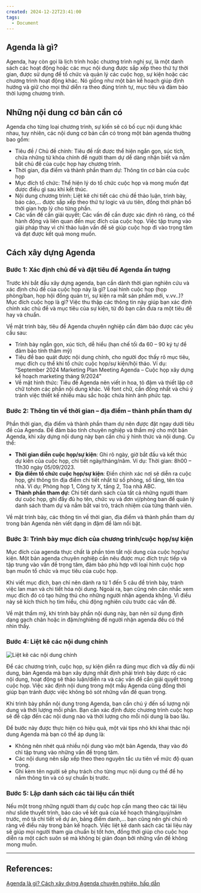 ```yaml
---
created: 2024-12-22T23:41:00
tags:
  - Document
---
```

## Agenda là gì?

Agenda, hay còn gọi là lịch trình hoặc chương trình nghị sự, là một danh sách các hoạt động hoặc các mục nội dung được sắp xếp theo thứ tự thời gian, được sử dụng để tổ chức và quản lý các cuộc họp, sự kiện hoặc các chương trình hoạt động khác. Nó giống như một bản kế hoạch giúp định hướng và giữ cho mọi thứ diễn ra theo đúng trình tự, mục tiêu và đảm bảo thời lượng chương trình.

## Những nội dung cơ bản cần có

Agenda cho từng loại chương trình, sự kiến sẽ có bố cục nội dung khác nhau, tuy nhiên, các nội dung cơ bản cần có trong một bản agenda thường bao gồm:
- Tiêu đề / Chủ đề chính: Tiêu đề rất được thể hiện ngắn gọn, súc tích, chứa những từ khóa chính để người tham dự dễ dàng nhận biết và nắm bắt chủ đề của cuộc họp hay chương trình. 
- Thời gian, địa điểm và thành phần tham dự: Thông tin cơ bản của cuộc họp
- Mục đích tổ chức: Thể hiện lý do tổ chức cuộc họp và mong muốn đạt được điều gì sau khi kết thúc. 
- Nội dung chương trình: Liệt kê chi tiết các chủ đề thảo luận, trình bày, báo cáo,… được sắp xếp theo thứ tự logic và ưu tiên, đồng thời phân bổ thời gian hợp lý cho từng phần. 
- Các vấn đề cần giải quyết: Các vấn đề cần được xác định rõ ràng, có thể hành động và liên quan đến mục đích của cuộc họp. Việc tập trung vào giải pháp thay vì chỉ thảo luận vấn đề sẽ giúp cuộc họp đi vào trọng tâm và đạt được kết quả mong muốn.

## Cách xây dựng Agenda

### Bước 1: Xác định chủ đề và đặt tiêu đề Agenda ấn tượng

Trước khi bắt đầu xây dựng agenda, bạn cần dành thời gian nghiên cứu và xác định chủ đề của cuộc họp này là gì? Loại hình cuộc họp (họp phòng/ban, họp hội đồng quản trị, sự kiện ra mắt sản phẩm mới, v.vv..)? Mục đích cuộc họp là gì? Việc thu thập các thông tin này giúp bạn xác định chính xác chủ đề và mục tiêu của sự kiện, từ đó bạn cần đưa ra một tiêu đề hay và chuẩn.

Về mặt trình bày, tiêu đề Agenda chuyên nghiệp cần đảm bảo được các yêu cầu sau:
- Trình bày ngắn gọn, xúc tích, dễ hiểu (hạn chế tối đa 60 – 90 ký tự để đảm bảo tính thẩm mỹ)
- Tiêu đề bao quát được nội dung chính, cho người đọc thấy rõ mục tiêu, mục đích cụ thể khi tổ chức cuộc họp/sự kiện/hội thảo. Ví dụ: “September 2024 Marketing Plan Meeting Agenda – Cuộc họp xây dựng kế hoạch marketing tháng 9/2024”
- Về mặt hình thức: Tiêu đề Agenda nên viết in hoa, tô đậm và thiết lập cỡ chữ tohơn các phần nội dung khác. Về font chữ, cần đồng nhất và chú ý tránh việc thiết kế nhiều màu sắc hoặc chứa hình ảnh phức tạp.

### Bước 2: Thông tin về thời gian – địa điểm – thành phần tham dự

Phần thời gian, địa điểm và thành phần tham dự nên được đặt ngay dưới tiêu đề của Agenda. Để đảm bảo tính chuyên nghiệp và thẩm mỹ cho một bản Agenda, khi xây dựng nội dung này bạn cần chú ý hình thức và nội dung. Cụ thể:
- **Thời gian diễn cuộc họp/sự kiện**: Ghi rõ ngày, giờ bắt đầu và kết thúc dự kiến của cuộc họp, chi tiết ngày/tháng/năm. Ví dụ: Thời gian: 8h00 – 11h30 ngày 05/09/2023. 
- **Địa điểm tổ chức cuộc họp/sự kiện**: Điền chính xác nơi sẽ diễn ra cuộc họp, ghi thông tin địa điểm chi tiết nhất từ số phòng, số tầng, tên tòa nhà. Ví dụ: Phòng họp 1, Công ty X, tầng 2, Tòa nhà ABC.
- **Thành phần tham dự:** Chi tiết danh sách của tất cả những người tham dự cuộc họp, ghi đầy đủ họ tên, chức vụ và đơn vị/phòng ban để quản lý danh sách tham dự và nắm bắt vai trò, trách nhiệm của từng thành viên.

Về mặt trình bày, các thông tin về thời gian, địa điểm và thành phần tham dự trong bản Agenda nên viết dạng in đậm để làm nổi bật. 

### Bước 3: Trình bày mục đích của chương trình/cuộc họp/sự kiện

Mục đích của agenda thực chất là phần tóm tắt nội dung của cuộc họp/sự kiện. Một bản agenda chuyên nghiệp cần nêu được mục đích trực tiếp và tập trung vào vấn đề trọng tâm, đảm bảo phù hợp với loại hình cuộc họp bạn muốn tổ chức và mục tiêu của cuộc họp.

Khi viết mục đích, bạn chỉ nên dành ra từ 1 đến 5 câu để trình bày, tránh việc lan man và chi tiết hóa nội dung. Ngoài ra, bạn cũng nên cân nhắc xem mục đích đó có tạo hứng thú cho những người nhận agenda không. Vì điều này sẽ kích thích họ tìm hiểu, chủ động nghiên cứu trước các vấn đề.

Về mặt thẩm mỹ, khi trình bày phần nội dung này, bạn nên sử dụng định dạng gạch chân hoặc in đậm/nghiêng để người nhận agenda đều có thể nhìn thấy.

### Bước 4: Liệt kê các nội dung chính

![Liệt kê các nội dung chính](https://1office.vn/wp-content/uploads/2024/06/Liet-ke-cac-noi-dung-chinh.png "Liệt kê các nội dung chính")

Để các chương trình, cuộc họp, sự kiện diễn ra đúng mục đích và đầy đủ nội dung, bản Agenda mà bạn xây dựng nhất định phải trình bày được rõ các nội dung, hoạt động sẽ thảo luận/diễn ra và các vấn đề cần giải quyết trong cuộc họp. Việc xác định nội dung trong một mẫu Agenda cũng đồng thời giúp bạn tránh được việc không bỏ sót những vấn đề quan trọng. 

Khi trình bày phần nội dung trong Agenda, bạn cần chú ý đến số lượng nội dung và thời lượng mỗi phần. Bạn cần xác định được chương trình cuộc họp sẽ đề cập đến các nội dung nào và thời lượng cho mỗi nội dung là bao lâu. 

Để bước này được thực hiện có hiệu quả, một vài tips nhỏ khi khai thác nội dung Agenda mà bạn có thể áp dụng là:
- Không nên nhét quá nhiều nội dung vào một bản Agenda, thay vào đó chỉ tập trung vào những vấn đề trọng tâm.
- Các nội dung nên sắp xếp theo theo nguyên tắc ưu tiên về mức độ quan trọng.
- Ghi kèm tên người sẽ phụ trách cho từng mục nội dung cụ thể để họ nắm thông tin và có sự chuẩn bị trước.

### Bước 5: Lập danh sách các tài liệu cần thiết

Nếu một trong những người tham dự cuộc họp cần mang theo các tài liệu như slide thuyết trình, báo cáo về kết quả của kế hoạch tháng/quý/năm trước, mô tả chi tiết về dự án, bảng điểm danh,… bạn cũng nên ghi chú rõ ràng về điều này trong bản kế hoạch. Việc liệt kê danh sách các tài liệu này sẽ giúp mọi người tham gia chuẩn bị tốt hơn, đồng thời giúp cho cuộc họp diễn ra một cách suôn sẻ mà không bị gián đoạn bởi những vấn đề không mong muốn.

---
## References:

[Agenda là gì? Cách xây dựng Agenda chuyên nghiệp, hấp dẫn](https://1office.vn/agenda-la-gi)